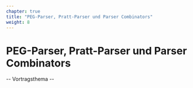 ```yaml
---
chapter: true
title: "PEG-Parser, Pratt-Parser und Parser Combinators"
weight: 8
---
```



# PEG-Parser, Pratt-Parser und Parser Combinators

-- Vortragsthema --

